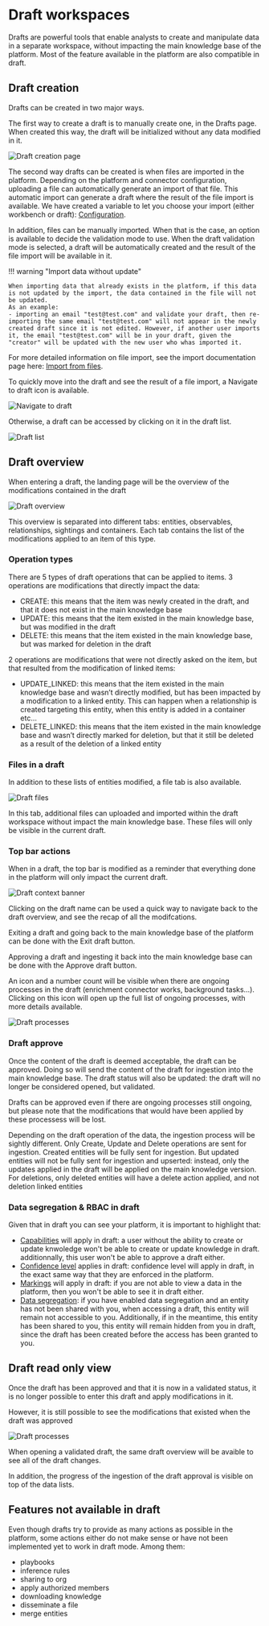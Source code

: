 # Draft workspaces

Drafts are powerful tools that enable analysts to create and manipulate data in a separate workspace, without impacting the main knowledge base of the platform. Most of the feature available in the platform are also compatible in draft.


## Draft creation

Drafts can be created in two major ways.

The first way to create a draft is to manually create one, in the Drafts page. When created this way, the draft will be initialized without any data modified in it.

![Draft creation page](assets/draftWorkspace-manual-creation.png)

The second way drafts can be created is when files are imported in the platform. Depending on the platform and connector configuration, uploading a file can automatically generate an import of that file. This automatic import can generate a draft where the result of the file import is available. We have created a variable to let you choose your import (either workbench or draft): [Configuration](../deployment/configuration.md).

In addition, files can be manually imported. When that is the case, an option is available to decide the validation mode to use. When the draft validation mode is selected, a draft will be automatically created and the result of the file import will be available in it.

!!! warning "Import data without update"

    When importing data that already exists in the platform, if this data is not updated by the import, the data contained in the file will not be updated.
    As an example: 
    - importing an email "test@test.com" and validate your draft, then re-importing the same email "test@test.com" will not appear in the newly created draft since it is not edited. However, if another user imports it, the email "test@test.com" will be in your draft, given the "creator" will be updated with the new user who whas imported it.

For more detailed information on file import, see the import documentation page here: [Import from files](import-files.md).

To quickly move into the draft and see the result of a file import, a Navigate to draft icon is available.

![Navigate to draft](assets/draftWorkspace-navigate-to-draft.png)

Otherwise, a draft can be accessed by clicking on it in the draft list.

![Draft list](assets/draftWorkspace-draft-list.png)

## Draft overview

When entering a draft, the landing page will be the overview of the modifications contained in the draft

![Draft overview](assets/draftWorkspace-draft-overview.png)

This overview is separated into different tabs: entities, observables, relationships, sightings and containers. Each tab contains the list of the modifications applied to an item of this type.

### Operation types

There are 5 types of draft operations that can be applied to items. 3 operations are modifications that directly impact the data:


- CREATE: this means that the item was newly created in the draft, and that it does not exist in the main knowledge base
- UPDATE: this means that the item existed in the main knowledge base, but was modified in the draft
- DELETE: this means that the item existed in the main knowledge base, but was marked for deletion in the draft

2 operations are modifications that were not directly asked on the item, but that resulted from the modification of linked items:

- UPDATE_LINKED: this means that the item existed in the main knowledge base and wasn’t directly modified, but has been impacted by a modification to a linked entity. This can happen when a relationship is created targeting this entity, when this entity is added in a container etc…
- DELETE_LINKED: this means that the item existed in the main knowledge base and wasn’t directly marked for deletion, but that it still be deleted as a result of the deletion of a linked entity

### Files in a draft

In addition to these lists of entities modified, a file tab is also available.

![Draft files](assets/draftWorkspace-file-tab.png)

In this tab, additional files can uploaded and imported within the draft workspace without impact the main knowledge base. These files will only be visible in the current draft.

### Top bar actions

When in a draft, the top bar is modified as a reminder that everything done in the platform will only impact the current draft.

![Draft context banner](assets/draftWorkspace-context-banner.png)

Clicking on the draft name can be used a quick way to navigate back to the draft overview, and see the recap of all the modifcations.

Exiting a draft and going back to the main knowledge base of the platform can be done with the Exit draft button.

Approving a draft and ingesting it back into the main knowledge base can be done with the Approve draft button.

An icon and a number count will be visible when there are ongoing processes in the draft (enrichment connector works, background tasks…). Clicking on this icon will open up the full list of ongoing processes, with more details available.

![Draft processes](assets/draftWorkspace-processes.png)

### Draft approve

Once the content of the draft is deemed acceptable, the draft can be approved. Doing so will send the content of the draft for ingestion into the main knowledge base. The draft status will also be updated: the draft will no longer be considered opened, but validated.

Drafts can be approved even if there are ongoing processes still ongoing, but please note that the modifications that would have been applied by these processess will be lost.

Depending on the draft operation of the data, the ingestion process will be sightly different. Only Create, Update and Delete operations are sent for ingestion. Created entities will be fully sent for ingestion. But updated entities will not be fully sent for ingestion and upserted: instead, only the updates applied in the draft will be applied on the main knowledge version. For deletions, only deleted entities will have a delete action applied, and not deletion linked entities

### Data segregation & RBAC in draft

Given that in draft you can see your platform, it is important to highlight that:

- [Capabilities](../administration/users.md) will apply in draft: a user without the ability to create or update knwoledge won't be able to create or update knowledge in draft. additionnally, this user won't be able to approve a draft either.
- [Confidence level](reliability-confidence.md) applies in draft: confidence level will apply in draft, in the exact same way that they are enforced in the platform.
- [Markings](../administration/segregation.md) will apply in draft: if you are not able to view a data in the platform, then you won't be able to see it in draft either.
- [Data segregation](../administration/organization-segregation.md): if you have enabled data segregation and an entity has not been shared with you, when accessing a draft, this entity will remain not accessible to you. Additionally, if in the meantime, this entity has been shared to you, this entity will remain hidden from you in draft, since the draft has been created before the access has been granted to you.


## Draft read only view

Once the draft has been approved and that it is now in a validated status, it is no longer possible to enter this draft and apply modifications in it.

However, it is still possible to see the modifications that existed when the draft was approved

![Draft processes](assets/draftWorkspace-read-only-view.png)

When opening a validated draft, the same draft overview will be avaible to see all of the draft changes.

In addition, the progress of the ingestion of the draft approval is visible on top of the data lists.

## Features not available in draft

Even though drafts try to provide as many actions as possible in the platform, some actions either do not make sense or have not been implemented yet to work in draft mode. Among them:

- playbooks
- inference rules
- sharing to org
- apply authorized members
- downloading knowledge
- disseminate a file
- merge entities

